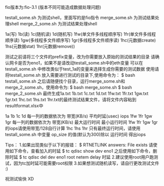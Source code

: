 fio版本为:fio-3.1 (版本不同可能造成数据处理问题)

testall_some.sh 为测试shell，里面写的是fio指令
merge_some.sh 为测试结果处理shell 
merge_2_some.sh 为测试结果处理shell

1a(写) 1b(读) 1c(随机读) 1d(随机写)
1fw(单文件多线程顺序写) 1fr(单文件多线程顺序读) 
1gw(多线程多文件顺序写) 1gr(多线程多文件顺序读) 
1hc(元数据create) 1hs(元数据stat) 1hr(元数据remove))

测试之前请将三个文件的prefix变量，改为你需要放入原始的测试结果的目录
请确认网卡是否为eno1，如果不是请改动testall_some.sh中的eth变量
可以在testall_some.sh 中修改类似于test_1a的变量来选择生成你需要的测试数据
使用请将testall_some.sh 放入需要进行测试的目录下,使用命令为：
$ bash testall_some.sh
之后请随便找个目录，运行merge_some.sh和merge_2_some.sh，使用命令为:
$ bash merge_some.sh
$ bash merge_2_some.sh
最终生成1a.txt 1b.txt 1c.txt 1d.txt 1fw.txt 1fr.txt 1gw.txt 1gr.txt 1hc.txt 1hs.txt 1hr.txt的最终测试结果文件，请将文件内容粘到 resultformat.xlsx中

1a 1b 1c 1d 每一列的数据依次为 带宽(KB/s)	平均时延(usec)	iops
1fw 1fr 1gw 1gr 每一列的数据依次为 带宽(KB/s)	最大运行时间	最小运行时间
1fw 1fr 1gw 1gr 的iops请使用带宽/128自行计算
1hc 1hs 1hr 只有最终运行时间，请使用 testall_some.sh 中变量 op_size 的值(默认为300)除以 运行时间 得出iops

Tips：
1.如果出现类似于以下的报错：
    $ RTNETLINK answers: File exists 
    请使用如下命令，查看加入的时延
    $ tc qdisc show dev eno1
    之后使用如下命令，删除时延
    $ tc qdisc del dev eno1 root netem delay 时延
2.建议使用root用户跑测试，因为tc加时延可能需要root权限
3.如果想测试随机读写，请自行更改测试文件 :)


祝测试愉快 XD